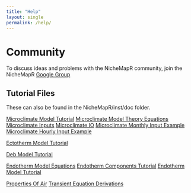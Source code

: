 ```yaml
---
title: "Help"
layout: single
permalink: /help/
---
```


<h1> Community </h1>
To discuss ideas and problems with the NicheMapR community, join the NicheMapR <a href="https://groups.google.com/forum/#!forum/nichemapr">Google Group</a>

<h2>Tutorial Files</h2>
These can also be found in the NicheMapR/inst/doc folder.

<a href="/NicheMapR/inst/doc/microclimate-model-tutorial" class="btn btn--info">Microclimate Model Tutorial</a>
<a href="/NicheMapR/inst/doc/microclimate-model-theory-equations" class="btn btn--info">Microclimate Model Theory Equations</a>
<a href="/NicheMapR/inst/doc/microclimate_inputs" class="btn btn--info">Microclimate Inputs</a>
<a href="/NicheMapR/inst/doc/microclimate-IO" class="btn btn--info">Microclimate IO</a>
<a href="/NicheMapR/inst/doc/microclimate-monthly-input-example" class="btn btn--info">Microclimate Monthly Input Example</a>
<a href="/NicheMapR/inst/doc/microclimate-hourly-input-example" class="btn btn--info">Microclimate Hourly Input Example</a>

<a href="/NicheMapR/inst/doc/ectotherm-model-tutorial" class="btn btn--warning">Ectotherm Model Tutorial</a>

<a href="/NicheMapR/inst/doc/deb-model-tutorial" class="btn btn--primary">Deb Model Tutorial</a>

<a href="/NicheMapR/inst/doc/endotherm-model-equations" class="btn btn--danger">Endotherm Model Equations</a>
<a href="/NicheMapR/inst/doc/endotherm-components-tutorial" class="btn btn--danger">Endotherm Components Tutorial</a>
<a href="/NicheMapR/inst/doc/endotherm-model-tutorial" class="btn btn--danger">Endotherm Model Tutorial</a>

<a href="/NicheMapR/inst/doc/properties-of-air" class="btn btn--success">Properties Of Air</a>
<a href="/NicheMapR/inst/doc/transient-equation-derivations" class="btn btn--success">Transient Equation Derivations</a>










